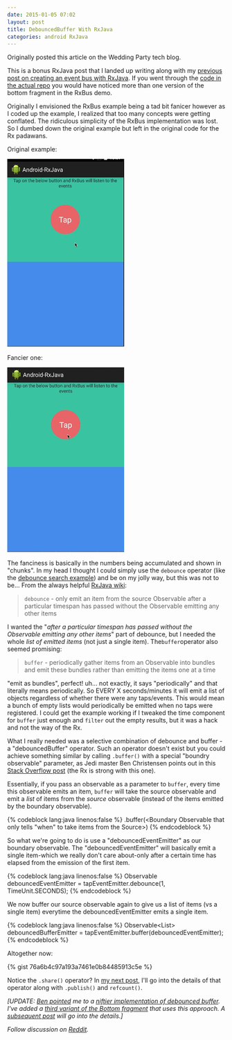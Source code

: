 ```yaml
---
date: 2015-01-05 07:02
layout: post
title: DebouncedBuffer With RxJava
categories: android RxJava
---
```


<div class="sidenote">Originally posted this article on the Wedding Party tech blog.</div>

This is a bonus RxJava post that I landed up writing along with my [previous post on creating an event bus with RxJava](http://blog.kaush.co/2014/06/20/implementing-an-event-bus-with-rxjava-rxbus). If you went through the [code in the actual repo](https://github.com/kaushikgopal/Android-RxJava/tree/master/app/src/main/java/com/morihacky/android/rxjava/rxbus) you would have noticed more than one version of the bottom fragment in the RxBus demo.

Originally I envisioned the RxBus example being a tad bit fanicer however as I coded up the example, I realized that too many concepts were getting conflated. The ridiculous simplicity of the RxBus implementation was lost. So I dumbed down the original example but left in the original code for the Rx padawans.

Original example:

![Simple RxBus example](/images/rxbus_simple.gif)

Fancier one:

![Fancy RxBus example](/images/rxbus_fancy.gif)

<!-- more -->

The fanciness is basically in the numbers being accumulated and shown in "chunks". In my head I thought I could simply use the `debounce` operator (like the [debounce search example](https://github.com/kaushikgopal/Android-RxJava/blob/master/app/src/main/java/com/morihacky/android/rxjava/SubjectDebounceSearchEmitterFragment.java)) and be on my jolly way, but this was not to be...  From the always helpful [RxJava wiki](https://github.com/ReactiveX/RxJava/wiki/Alphabetical-List-of-Observable-Operators):

> `debounce` - only emit an item from the source Observable after a particular timespan has passed without the Observable emitting any other items

I wanted the "*after a particular timespan has passed without the Observable emitting any other items*" part of debounce, but I needed the whole *list of emitted items* (not just a single item). The`buffer`operator also seemed promising:

> `buffer` - periodically gather items from an Observable into bundles and emit these bundles rather than emitting the items one at a time

"emit as bundles", perfect! uh... not exactly, it says "periodically" and that literally means periodically. So EVERY X seconds/minutes it will emit a list of objects regardless of whether there were any taps/events. This would mean a bunch of empty lists would periodically be emitted when no taps were registered. I could get the example working if I tweaked the time component for `buffer` just enough and `filter` out the empty results, but it was a hack and not the way of the Rx.

What I really needed was a selective combination of debounce and buffer - a "debouncedBuffer" operator. Such an operator doesn't exist but you could achieve something similar by calling `.buffer()` with a special "boundry observable" parameter, as Jedi master Ben Christensen points out in this [Stack Overflow post](http://stackoverflow.com/questions/24828897/how-to-group-events-by-idle-periods-using-reactive-extensions) (the Rx is strong with this one).

Essentially, if you pass an observable as a parameter to `buffer`, every time this observable emits an item, `buffer` will take the source observable and emit a *list* of items from the *source* observable (instead of the items emitted by the boundary observable).

{% codeblock lang:java linenos:false %}
<Source Observable For Actual Events>.buffer(<Boundary Observable that only tells "when" to take items from the Source>)
{% endcodeblock %}

So what we're going to do is use a "debouncedEventEmitter" as our boundary observable. The "debouncedEventEmitter" will basically emit a single item-which we really don't care about-only after a certain time has elapsed from the emission of the first item.

{% codeblock lang:java linenos:false %}
Observable<Object> debouncedEventEmitter = tapEventEmitter.debounce(1, TimeUnit.SECONDS);
{% endcodeblock %}

We now buffer our source observable again to give us a list of items (vs a single item) everytime the debouncedEventEmitter emits a single item.

{% codeblock lang:java linenos:false %}
Observable<List<Object>> debouncedBufferEmitter = tapEventEmitter.buffer(debouncedEventEmitter);
{% endcodeblock %}

Altogether now:

{% gist 76a6b4c97a193a7461e0b84485913c5e %}

Notice the `.share()` operator? In [my next post](http://blog.kaush.co/2015/01/21/rxjava-tip-for-the-day-share-publish-refcount-and-all-that-jazz/), I'll go into the details of that operator along with `.publish()` and `refcount()`.

*[UPDATE: [Ben pointed](https://twitter.com/benjchristensen/status/552709457856049152) me to a [niftier implementation of debounced buffer](https://gist.github.com/benjchristensen/e4524a308456f3c21c0b). I've added a [third variant of the Bottom fragment](https://github.com/kaushikgopal/Android-RxJava/blob/master/app/src/main/java/com/morihacky/android/rxjava/rxbus/RxBusDemo_Bottom3Fragment.java) that uses this approach. A [subsequent post](http://blog.kaush.co/2015/01/21/rxjava-tip-for-the-day-share-publish-refcount-and-all-that-jazz/) will go into the details.]*

_Follow discussion on [Reddit](http://www.reddit.com/r/androiddev/comments/2rffd2/debouncedbuffer_with_rxjava/)._
